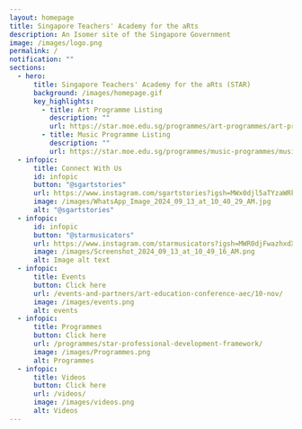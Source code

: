 ```yaml
---
layout: homepage
title: Singapore Teachers' Academy for the aRts
description: An Isomer site of the Singapore Government
image: /images/logo.png
permalink: /
notification: ""
sections:
  - hero:
      title: Singapore Teachers' Academy for the aRts (STAR)
      background: /images/homepage.gif
      key_highlights:
        - title: Art Programme Listing
          description: ""
          url: https://star.moe.edu.sg/programmes/art-programmes/art-programme-listing/
        - title: Music Programme Listing
          description: ""
          url: https://star.moe.edu.sg/programmes/music-programmes/music-programme-listing/
  - infopic:
      title: Connect With Us
      id: infopic
      button: "@sgartstories"
      url: https://www.instagram.com/sgartstories?igsh=MWx0djl5aTYzaWRkdQ==
      image: /images/WhatsApp_Image_2024_09_13_at_10_40_29_AM.jpg
      alt: "@sgartstories"
  - infopic:
      id: infopic
      button: "@starmusicators"
      url: https://www.instagram.com/starmusicators?igsh=MWR0djFwazhxdXRnag==
      image: /images/Screenshot_2024_09_13_at_10_49_16_AM.png
      alt: Image alt text
  - infopic:
      title: Events
      button: Click here
      url: /events-and-partners/art-education-conference-aec/10-nov/
      image: /images/events.png
      alt: events
  - infopic:
      title: Programmes
      button: Click here
      url: /programmes/star-professional-development-framework/
      image: /images/Programmes.png
      alt: Programmes
  - infopic:
      title: Videos
      button: Click here
      url: /videos/
      image: /images/videos.png
      alt: Videos
---
```


